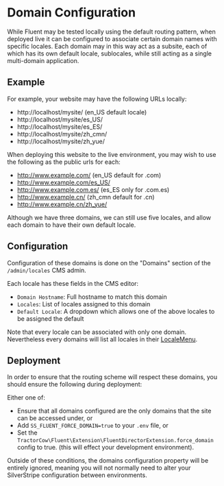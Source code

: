 # Domain Configuration

While Fluent may be tested locally using the default routing pattern, when deployed live it can be configured to
associate certain domain names with specific locales. Each domain may in this way act as a subsite, each of which
has its own default locale, sublocales, while still acting as a single multi-domain application.

## Example

For example, your website may have the following URLs locally:

 * http://localhost/mysite/ (en_US default locale)
 * http://localhost/mysite/es_US/
 * http://localhost/mysite/es_ES/
 * http://localhost/mysite/zh_cmn/
 * http://localhost/mysite/zh_yue/

When deploying this website to the live environment, you may wish to use the following as the public urls for each:

 * http://www.example.com/ (en_US default for .com)
 * http://www.example.com/es_US/
 * http://www.example.com.es/ (es_ES only for .com.es)
 * http://www.example.cn/ (zh_cmn default for .cn)
 * http://www.example.cn/zh_yue/

Although we have three domains, we can still use five locales, and allow each domain to have their own default locale.

## Configuration

Configuration of these domains is done on the "Domains" section of the `/admin/locales`
CMS admin.

Each locale has these fields in the CMS editor:
 - `Domain Hostname`: Full hostname to match this domain
 - `Locales`: List of locales assigned to this domain
 - `Default Locale`: A dropdown which allows one of the above locales to be assigned the default

Note that every locale can be associated with only one domain. Nevertheless every domains will list all locales in
their [LocaleMenu](templating.md#templating-for-fluent).

## Deployment

In order to ensure that the routing scheme will respect these domains, you should ensure the following during
deployment:

Either one of:

 * Ensure that all domains configured are the only domains that the site can be accessed under, or
 * Add `SS_FLUENT_FORCE_DOMAIN=true` to your `.env` file, or
 * Set the `TractorCow\Fluent\Extension\FluentDirectorExtension.force_domain` config to true.
   (this will effect your development environment).

Outside of these conditions, the domains configuration property will be entirely ignored, meaning you will not normally
need to alter your SilverStripe configuration between environments.
